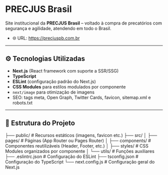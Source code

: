 # PRECJUS Brasil

Site institucional da **PRECJUS Brasil** – voltado à compra de precatórios com segurança e agilidade, atendendo em todo o Brasil.

- 🌐 URL: https://precjuspb.com.br

---

## ⚙️ Tecnologias Utilizadas

- **Next.js** (React framework com suporte a SSR/SSG)
- **TypeScript**
- **ESLint** (configuração padrão do Next.js)
- **CSS Modules** para estilos modulados por componente
- `next/image` para otimização de imagens
- SEO: tags meta, Open Graph, Twitter Cards, favicon, sitemap.xml e robots.txt

---

## 📁 Estrutura do Projeto

├── public/ # Recursos estáticos (imagens, favicon etc.)
├── src/
│ ├── pages/ # Páginas (App Router ou Pages Router)
│ ├── components/ # Componentes reutilizáveis (Header, Footer, etc.)
│ ├── styles/ # CSS Modules organizados por componente
│ └── utils/ # Funções auxiliares
├── .eslintrc.json # Configuração do ESLint
├── tsconfig.json # Configuração do TypeScript
└── next.config.js # Configuração geral do Next.js

